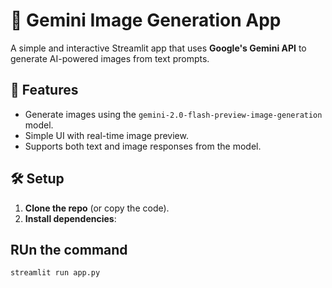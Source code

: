 # 🎨 Gemini Image Generation App

A simple and interactive Streamlit app that uses **Google's Gemini API** to generate AI-powered images from text prompts.

## 🚀 Features

- Generate images using the `gemini-2.0-flash-preview-image-generation` model.
- Simple UI with real-time image preview.
- Supports both text and image responses from the model.

## 🛠️ Setup

1. **Clone the repo** (or copy the code).
2. **Install dependencies**:

## RUn the command 
```
streamlit run app.py
```


